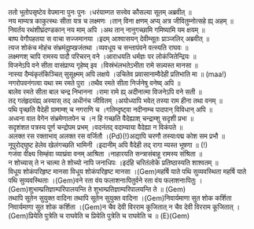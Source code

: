 

  
ततो भूतोपसृष्टेव वेपमाना पुनः पुनः ।धरंयाम्गत सत्त्वेव कौसल्या सूतम् अब्रवीत्  ॥   
नय माम्यत्र काकुत्स्थः सीता यत्र च लक्ष्मणः ।तान् विना क्षणम् अप्य् अत्र जीवितुम्नोत्सहे ह्य् अहम्  ॥   
निवर्तय रथंशीघ्रंदण्डकान् नय माम् अपि ।अथ तान् नानुगच्छामि गमिष्यामि यम क्षयम्  ॥   
बाष्प वेगौपहतया स वाचा सज्जमानया ।इदम् आश्वासयन् देवीम्सूतः प्राञ्जलिर् अब्रवीत्  ॥   
त्यज शोकंच मोहंच संभ्रमंदुह्खजंतथा ।व्यवधूय च सन्तापंवने वत्स्यति राघवः  ॥   
लक्ष्मणश् चापि रामस्य पादौ परिचरन् वने ।आराधयति धर्मज्ञः पर लोकंजितेन्द्रियः  ॥   
विजनेऽपि वने सीता वासंप्राप्य गृहेष्व् इव ।विस्रंभंलभतेऽभीता रामे सन्न्यस्त मानसा  ॥   
नास्या दैम्यंकृतंकिञ्चित् सुसूक्ष्मम् अपि लक्षये ।उचितेव प्रवासानाम्वैदेही प्रतिभाति मा  ॥ (maa!)  
नगरोपवनंगत्वा यथा स्म रमते पुरा ।तथैव रमते सीता निर्जनेषु वनेष्व् अपि  ॥   
बालेव रमते सीता बाल चन्द्र निभानना ।रामा रामे ह्य् अदीनात्मा विजनेऽपि वने सती  ॥   
तद् गतंहृदयंह्य् अस्यास् तद् अधीनंच जीवितम् ।अयोध्यापि भवेत् तस्या राम हीना तथा वनम्  ॥   
पथि पृच्छति वैदेही ग्रामाम्श् च नगराणि च ।गतिम्दृष्ट्वा नदीनाम्च पादपान् विविधान् अपि  ॥   
अध्वना वात वेगेन संभ्रमेणातपेन च ।न हि गच्छति वैदेह्याश् चन्द्राम्शु सदृशी प्रभा  ॥   
सदृशंशत पत्रस्य पूर्ण चन्द्रोपम प्रभम् ।वदनंतद् वदाम्याया वैदेह्या न विकंपते  ॥   
अलक्त रस रक्ताभाव् अलक्त रस वर्जितौ ।(Pd)(!)अद्यापि चरणौ तस्याःपद्म कोश सम प्रभौ  ॥   
नूपुरोद्घुष्ट हेलेव खेलंगच्छति भामिनी ।इदानीम् अपि वैदेही तद् रागा म्यस्त भूषणा  ॥ (!)  
गजंवा वीक्ष्य सिम्हंवा व्याघ्रंवा वनम् आश्रिता ।नाहारयति सन्त्रासंबाहू रामस्य संश्रिता  ॥   
न शोच्यास् ते न चात्मा ते शोच्यो नापि जनाधिपः ।इदंहि चरितंलोके प्रतिष्ठास्यति शाश्वतम्  ॥   
विधूय शोकंपरिहृष्ट मानसा विधूय शोकंपरिहृष्ट मानसा ।(Gem)महर्षि याते पथि सुव्यवस्थिता महर्षि याते पथि सुव्यवस्थिताः ।(Gem)वने रता वंय फलाशनाःपितुर्वने रता वंय फलाशनाःपितुः ।(Gem)शुभाम्प्रतिज्ञाम्परिपालयन्ति ते शुभाम्प्रतिज्ञाम्परिपालयन्ति ते  ॥ (Gem)  
तथापि सूतेन सुयुक्त वादिना तथापि सूतेन सुयुक्त वादिना ।(Gem)निवार्यमाणा सुत शोक कर्शिता निवार्यमाणा सुत शोक कर्शिता ।(Gem)न चैव देवी विरराम कूजितात् न चैव देवी विरराम कूजितात् ।(Gem)प्रियेति पुत्रेति च राघवेति च प्रियेति पुत्रेति च राघवेति च  ॥ (E)(Gem)  
